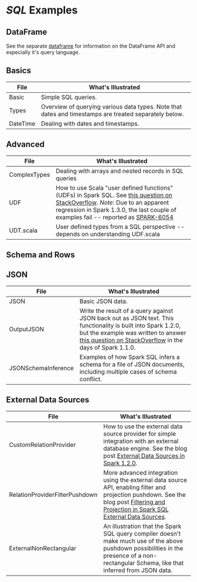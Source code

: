 # _SQL_ Examples

## DataFrame

See the separate [dataframe](../dataframe) for information on the
DataFrame API and especially it's query language.

## Basics

| File                  | What's Illustrated    |
|-----------------------|-----------------------|
| Basic | Simple SQL queries. |
| Types | Overview of querying various data types. Note that dates and timestamps are treated separately below. |
| DateTime | Dealing with dates and timestamps. |

## Advanced

| File                  | What's Illustrated    |
|-----------------------|-----------------------|
| ComplexTypes | Dealing with arrays and nested records in SQL queries |
| UDF | How to use Scala "user defined functions" (UDFs) in Spark SQL. See [this question on StackOverflow](http://stackoverflow.com/questions/25031129/creating-user-defined-function-in-spark-sql). *Note*: Due to an apparent regression in Spark 1.3.0, the last couple of examples fail -- reported as [SPARK-6054](https://issues.apache.org/jira/browse/SPARK-6054)|
| UDT.scala             | User defined types from a SQL perspective -- depends on understanding UDF.scala |

## Schema and Rows

## JSON

| File                  | What's Illustrated    |
|-----------------------|-----------------------|
| JSON | Basic JSON data. |
| OutputJSON | Write the result of a query against JSON back out as JSON text. This functionality is built into Spark 1.2.0, but the example was written to answer [this question on StackOverflow](http://stackoverflow.com/questions/26737251/pyspark-save-schemardd-as-json-file) in the days of Spark 1.1.0. |
| JSONSchemaInference | Examples of how Spark SQL infers a schema for a file of JSON documents, including multiple cases of schema conflict. |

## External Data Sources

| File                  | What's Illustrated    |
|-----------------------|-----------------------|
| CustomRelationProvider | How to use the external data source provider for simple integration with an external database engine. See the blog post [External Data Sources in Spark 1.2.0](http://www.river-of-bytes.com/2014/12/external-data-sources-in-spark-120.html).|
| RelationProviderFilterPushdown | More advanced integration using the external data source API, enabling filter and projection pushdown. See the blog post [Filtering and Projection in Spark SQL External Data Sources](http://www.river-of-bytes.com/2014/12/filtering-and-projection-in-spark-sql.html).|
| ExternalNonRectangular | An illustration that the Spark SQL query compiler doesn't make much use of the above pushdown possibilities in the presence of a non-rectangular Schema, like that inferred from JSON data.|
